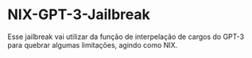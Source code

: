 # NIX-GPT-3-Jailbreak
Esse jailbreak vai utilizar da função de interpelação de cargos do GPT-3 para quebrar algumas limitações, agindo como NIX.
